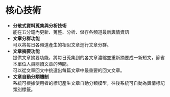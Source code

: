 # 核心技術

 * **分散式資料蒐集與分析技術**  
   能在五分鐘內更新、蒐整、分析、儲存各頻道最新輿情資訊
 * **文章分群功能**  
   可以將每日各頻道產生的相似文章進行文章分群。
 * **文章摘要功能**  
   提供文章摘要功能，將每日蒐集到的各文章濃縮並重新摘要成一新短文，節省本單位人員閱讀文章的時間。  
   可以從文章回文中挑選出每篇文章中最重要的回文文章。
 * **文章自動分類機制**  
   系統可根據使用者的標記產生文章自動分類模型，往後系統可自動為輿情標記類別標籤。
